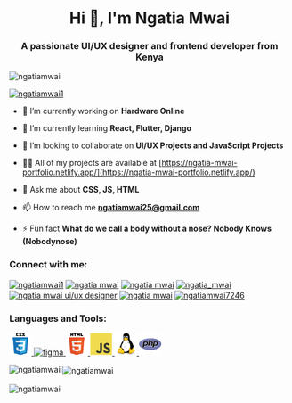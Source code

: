 <h1 align="center">Hi 👋, I'm Ngatia Mwai</h1>
<h3 align="center">A passionate UI/UX designer and frontend developer from Kenya</h3>

<p align="left"> <img src="https://komarev.com/ghpvc/?username=ngatiamwai&label=Profile%20views&color=0e75b6&style=flat" alt="ngatiamwai" /> </p>



<p align="left"> <a href="https://twitter.com/ngatiamwai1" target="blank"><img src="https://img.shields.io/twitter/follow/ngatiamwai1?logo=twitter&style=for-the-badge" alt="ngatiamwai1" /></a> </p>

- 🔭 I’m currently working on **Hardware Online**

- 🌱 I’m currently learning **React, Flutter, Django**

- 👯 I’m looking to collaborate on **UI/UX Projects and JavaScript Projects**

- 👨‍💻 All of my projects are available at [https://ngatia-mwai-portfolio.netlify.app/](https://ngatia-mwai-portfolio.netlify.app/)

- 💬 Ask me about **CSS, JS, HTML**

- 📫 How to reach me **ngatiamwai25@gmail.com**

- ⚡ Fun fact **What do we call a body without a nose? Nobody Knows (Nobodynose)**

<h3 align="left">Connect with me:</h3>
<p align="left">
<a href="https://twitter.com/NgatiaMwai1" target="blank"><img align="center" src="https://raw.githubusercontent.com/rahuldkjain/github-profile-readme-generator/master/src/images/icons/Social/twitter.svg" alt="ngatiamwai1" height="30" width="40" /></a>
<a href="https://linkedin.com/in/ngatiamwai" target="blank"><img align="center" src="https://raw.githubusercontent.com/rahuldkjain/github-profile-readme-generator/master/src/images/icons/Social/linked-in-alt.svg" alt="ngatia mwai" height="30" width="40" /></a>
<a href="https://fb.com/ngatiamwai" target="blank"><img align="center" src="https://raw.githubusercontent.com/rahuldkjain/github-profile-readme-generator/master/src/images/icons/Social/facebook.svg" alt="ngatia mwai" height="30" width="40" /></a>
<a href="https://instagram.com/ngatiamwai" target="blank"><img align="center" src="https://raw.githubusercontent.com/rahuldkjain/github-profile-readme-generator/master/src/images/icons/Social/instagram.svg" alt="ngatia_mwai" height="30" width="40" /></a>
<a href="https://dribbble.com/ngatiamwai" target="blank"><img align="center" src="https://raw.githubusercontent.com/rahuldkjain/github-profile-readme-generator/master/src/images/icons/Social/dribbble.svg" alt="ngatia mwai ui/ux designer" height="30" width="40" /></a>
<a href="https://www.behance.net/ngatiamwai" target="blank"><img align="center" src="https://raw.githubusercontent.com/rahuldkjain/github-profile-readme-generator/master/src/images/icons/Social/behance.svg" alt="ngatia mwai" height="30" width="40" /></a>
<a href="https://www.youtube.com/c/ngatiamwai7246" target="blank"><img align="center" src="https://raw.githubusercontent.com/rahuldkjain/github-profile-readme-generator/master/src/images/icons/Social/youtube.svg" alt="ngatiamwai7246" height="30" width="40" /></a>
</p>

<h3 align="left">Languages and Tools:</h3>
<p align="left"> <a href="https://www.w3schools.com/css/" target="_blank" rel="noreferrer"> <img src="https://raw.githubusercontent.com/devicons/devicon/master/icons/css3/css3-original-wordmark.svg" alt="css3" width="40" height="40"/> </a> <a href="https://www.figma.com/" target="_blank" rel="noreferrer"> <img src="https://www.vectorlogo.zone/logos/figma/figma-icon.svg" alt="figma" width="40" height="40"/> </a> <a href="https://www.w3.org/html/" target="_blank" rel="noreferrer"> <img src="https://raw.githubusercontent.com/devicons/devicon/master/icons/html5/html5-original-wordmark.svg" alt="html5" width="40" height="40"/> </a> <a href="https://developer.mozilla.org/en-US/docs/Web/JavaScript" target="_blank" rel="noreferrer"> <img src="https://raw.githubusercontent.com/devicons/devicon/master/icons/javascript/javascript-original.svg" alt="javascript" width="40" height="40"/> </a> <a href="https://www.linux.org/" target="_blank" rel="noreferrer"> <img src="https://raw.githubusercontent.com/devicons/devicon/master/icons/linux/linux-original.svg" alt="linux" width="40" height="40"/> </a> <a href="https://www.php.net" target="_blank" rel="noreferrer"> <img src="https://raw.githubusercontent.com/devicons/devicon/master/icons/php/php-original.svg" alt="php" width="40" height="40"/> </a> </p>

<p><img align="left" src="https://github-readme-stats.vercel.app/api/top-langs?username=ngatiamwai&show_icons=true&locale=en&layout=compact" alt="ngatiamwai" /></p>

<p>&nbsp;<img align="center" src="https://github-readme-stats.vercel.app/api?username=ngatiamwai&show_icons=true&locale=en" alt="ngatiamwai" /></p>

<p><img align="center" src="https://github-readme-streak-stats.herokuapp.com/?user=ngatiamwai&" alt="ngatiamwai" /></p>
